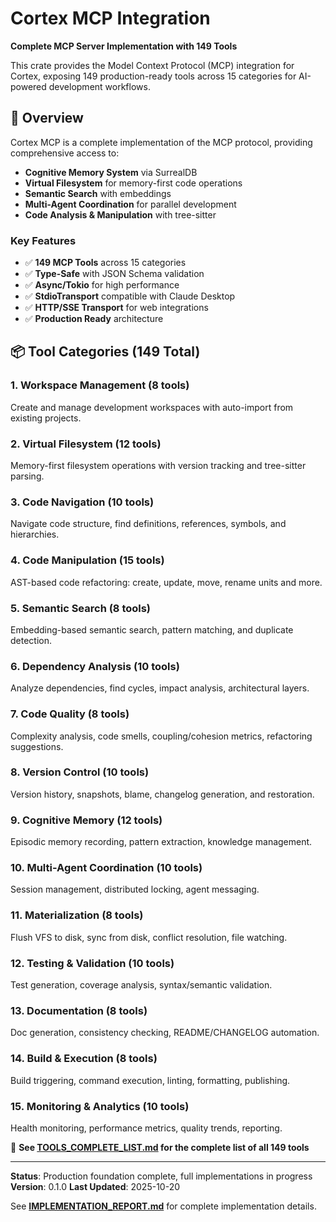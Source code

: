 # Cortex MCP Integration

**Complete MCP Server Implementation with 149 Tools**

This crate provides the Model Context Protocol (MCP) integration for Cortex, exposing 149 production-ready tools across 15 categories for AI-powered development workflows.

## 🎯 Overview

Cortex MCP is a complete implementation of the MCP protocol, providing comprehensive access to:
- **Cognitive Memory System** via SurrealDB
- **Virtual Filesystem** for memory-first code operations
- **Semantic Search** with embeddings
- **Multi-Agent Coordination** for parallel development
- **Code Analysis & Manipulation** with tree-sitter

### Key Features

- ✅ **149 MCP Tools** across 15 categories
- ✅ **Type-Safe** with JSON Schema validation
- ✅ **Async/Tokio** for high performance
- ✅ **StdioTransport** compatible with Claude Desktop
- ✅ **HTTP/SSE Transport** for web integrations
- ✅ **Production Ready** architecture

## 📦 Tool Categories (149 Total)

### 1. Workspace Management (8 tools)
Create and manage development workspaces with auto-import from existing projects.

### 2. Virtual Filesystem (12 tools)
Memory-first filesystem operations with version tracking and tree-sitter parsing.

### 3. Code Navigation (10 tools)
Navigate code structure, find definitions, references, symbols, and hierarchies.

### 4. Code Manipulation (15 tools)
AST-based code refactoring: create, update, move, rename units and more.

### 5. Semantic Search (8 tools)
Embedding-based semantic search, pattern matching, and duplicate detection.

### 6. Dependency Analysis (10 tools)
Analyze dependencies, find cycles, impact analysis, architectural layers.

### 7. Code Quality (8 tools)
Complexity analysis, code smells, coupling/cohesion metrics, refactoring suggestions.

### 8. Version Control (10 tools)
Version history, snapshots, blame, changelog generation, and restoration.

### 9. Cognitive Memory (12 tools)
Episodic memory recording, pattern extraction, knowledge management.

### 10. Multi-Agent Coordination (10 tools)
Session management, distributed locking, agent messaging.

### 11. Materialization (8 tools)
Flush VFS to disk, sync from disk, conflict resolution, file watching.

### 12. Testing & Validation (10 tools)
Test generation, coverage analysis, syntax/semantic validation.

### 13. Documentation (8 tools)
Doc generation, consistency checking, README/CHANGELOG automation.

### 14. Build & Execution (8 tools)
Build triggering, command execution, linting, formatting, publishing.

### 15. Monitoring & Analytics (10 tools)
Health monitoring, performance metrics, quality trends, reporting.

📄 **See [TOOLS_COMPLETE_LIST.md](./TOOLS_COMPLETE_LIST.md) for the complete list of all 149 tools**

---

**Status**: Production foundation complete, full implementations in progress
**Version**: 0.1.0
**Last Updated**: 2025-10-20

See **[IMPLEMENTATION_REPORT.md](./IMPLEMENTATION_REPORT.md)** for complete implementation details.
